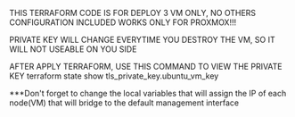 THIS TERRAFORM CODE IS FOR DEPLOY 3 VM ONLY, NO OTHERS CONFIGURATION INCLUDED
WORKS ONLY FOR PROXMOX!!!


PRIVATE KEY WILL CHANGE EVERYTIME YOU DESTROY THE VM, SO IT WILL NOT USEABLE ON YOU SIDE

AFTER APPLY TERRAFORM, USE THIS COMMAND TO VIEW THE PRIVATE KEY
terraform state show tls_private_key.ubuntu_vm_key

***Don't forget to change the local variables that will assign the IP of each node(VM) that will bridge to the default management interface
